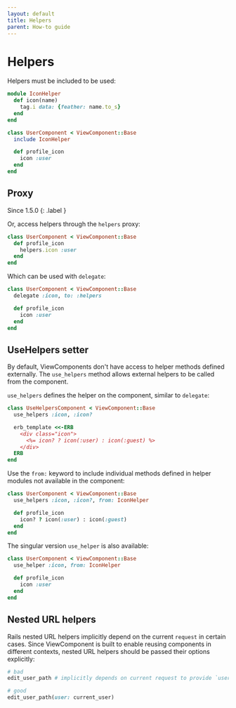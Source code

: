 ```yaml
---
layout: default
title: Helpers
parent: How-to guide
---
```


# Helpers

Helpers must be included to be used:

```ruby
module IconHelper
  def icon(name)
    tag.i data: {feather: name.to_s}
  end
end

class UserComponent < ViewComponent::Base
  include IconHelper

  def profile_icon
    icon :user
  end
end
```

## Proxy

Since 1.5.0
{: .label }

Or, access helpers through the `helpers` proxy:

```ruby
class UserComponent < ViewComponent::Base
  def profile_icon
    helpers.icon :user
  end
end
```

Which can be used with `delegate`:

```ruby
class UserComponent < ViewComponent::Base
  delegate :icon, to: :helpers

  def profile_icon
    icon :user
  end
end
```

## UseHelpers setter

By default, ViewComponents don't have access to helper methods defined externally. The `use_helpers` method allows external helpers to be called from the component.

`use_helpers` defines the helper on the component, similar to `delegate`:

```ruby
class UseHelpersComponent < ViewComponent::Base
  use_helpers :icon, :icon?

  erb_template <<-ERB
    <div class="icon">
      <%= icon? ? icon(:user) : icon(:guest) %>
    </div>
  ERB
end
```

Use the `from:` keyword to include individual methods defined in helper modules not available in the component:

```ruby
class UserComponent < ViewComponent::Base
  use_helpers :icon, :icon?, from: IconHelper

  def profile_icon
    icon? ? icon(:user) : icon(:guest)
  end
end
```

The singular version `use_helper` is also available:

```ruby
class UserComponent < ViewComponent::Base
  use_helper :icon, from: IconHelper

  def profile_icon
    icon :user
  end
end
```

## Nested URL helpers

Rails nested URL helpers implicitly depend on the current `request` in certain cases. Since ViewComponent is built to enable reusing components in different contexts, nested URL helpers should be passed their options explicitly:

```ruby
# bad
edit_user_path # implicitly depends on current request to provide `user`

# good
edit_user_path(user: current_user)
```
